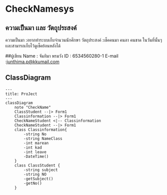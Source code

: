 # CheckNamesys
## ความเป็นมา เเละ วัตถุุประสงค์
ความเป็นมา :อยากทำระบบเก็บจำนวนนักศึกษา 
วัตถุประสงค์ :เช็คคนมา  คนลา คนขาด ในวันที่นั้นๆ เเละสามารถเก็บไว้ดูเช็คย้อนหลังได้

##ผู้เขียน
Name : จันทิมา พรมวัง
ID  : 6534560280-1
E-mail :junthima.p@kkumail.com




## ClassDiagram

```mermaid
---
title: ProJect
---
classDiagram
    note "CheckName"
    ClassStudent --|> Form1
    Classinformation --|> Form1
    CheckNameStudent <|-- Classinformation
    CheckNameStudent --|> Form1
    class Classinformation{
        -string No
        -string NameClass
        -int marean
        -int kad
        -int leave
        -DateTime()
    }
    class ClassStudent {
        -string subject
        -string NO
        -getSubject()
        -getNo()
    }
```
   
